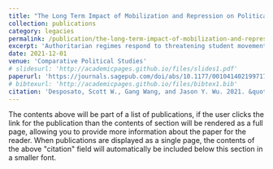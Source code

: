 ```yaml
---
title: "The Long Term Impact of Mobilization and Repression on Political Trust"
collection: publications
category: legacies
permalink: /publication/the-long-term-impact-of-mobilization-and-repression-on-political-trust-2021
excerpt: 'Authoritarian regimes respond to threatening student movements with repression and censorship. In many cases, failed movements are effectively erased from public memory. Do such movements affect long-term attitudes? We use a survey of college graduates to measure the impact of a failed student movement. Some of our respondents began college immediately before a major protest; others started after the movement had been suppressed. Using a fuzzy regression discontinuity, we find that individuals who attended college during the movement are significantly less likely to trust the government, more than 25years later, than individuals who enrolled after the protests. The effects are strongest for trust in the central government, and weakest for local government. These results are robust to a range of specifications, and show that the experience of mass mobilization and state repression can have a long-term impact on public attitudes, even if the event in question remains taboo.'
date: 2021-12-01
venue: 'Comparative Political Studies'
# slidesurl: 'http://academicpages.github.io/files/slides1.pdf'
paperurl: 'https://journals.sagepub.com/doi/abs/10.1177/0010414021997171'
# bibtexurl: 'http://academicpages.github.io/files/bibtex1.bib'
citation: 'Desposato, Scott W., Gang Wang, and Jason Y. Wu. 2021. &quot;The Long Term Impact of Mobilization and Repression on Political Trust.&quot; <i>Comparative Political Studies</i>. 54 (14): 2447-2474.'
---
```

The contents above will be part of a list of publications, if the user clicks the link for the publication than the contents of section will be rendered as a full page, allowing you to provide more information about the paper for the reader. When publications are displayed as a single page, the contents of the above "citation" field will automatically be included below this section in a smaller font.
